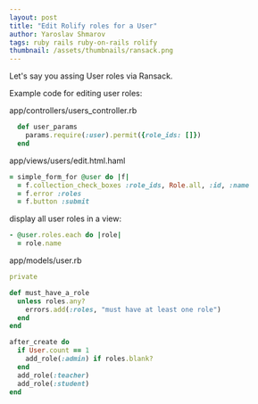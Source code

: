 ```yaml
---
layout: post
title: "Edit Rolify roles for a User"
author: Yaroslav Shmarov
tags: ruby rails ruby-on-rails rolify
thumbnail: /assets/thumbnails/ransack.png
---
```


Let's say you assing User roles via Ransack.

Example code for editing user roles:

app/controllers/users_controller.rb
```ruby
  def user_params
    params.require(:user).permit({role_ids: []})
  end
```

app/views/users/edit.html.haml

```ruby
= simple_form_for @user do |f|
  = f.collection_check_boxes :role_ids, Role.all, :id, :name
  = f.error :roles
  = f.button :submit
```

display all user roles in a view:

```ruby
- @user.roles.each do |role|
  = role.name
```

app/models/user.rb

```ruby
private

def must_have_a_role
  unless roles.any?
    errors.add(:roles, "must have at least one role")
  end
end

after_create do
  if User.count == 1
    add_role(:admin) if roles.blank?
  end
  add_role(:teacher)
  add_role(:student)
end
```

